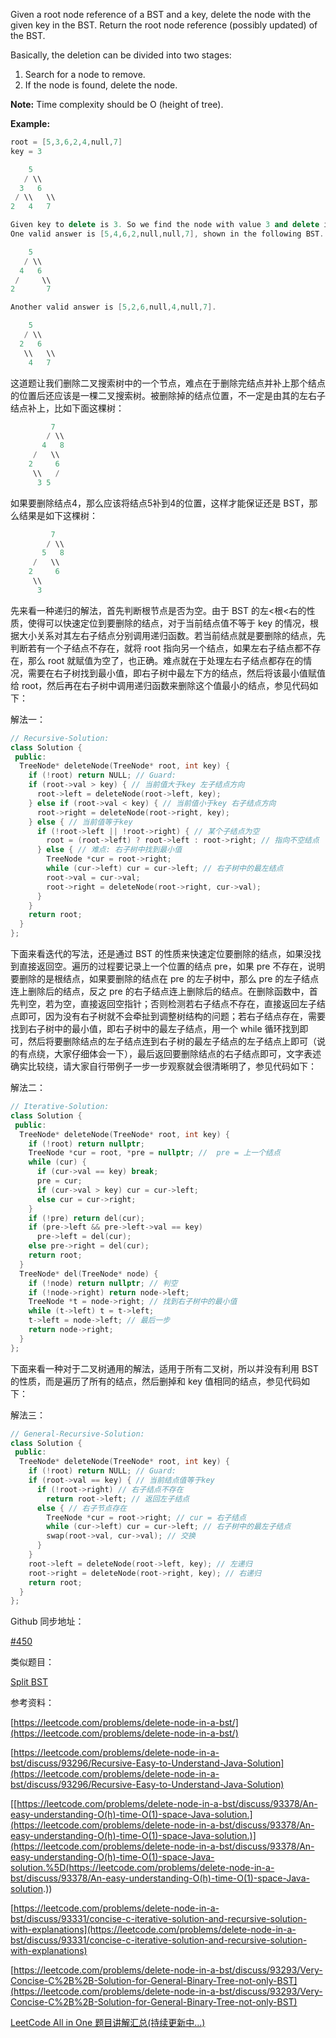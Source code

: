 Given a root node reference of a BST and a key, delete the node with the given key in the BST. Return the root node reference (possibly updated) of the BST.

Basically, the deletion can be divided into two stages:

1. Search for a node to remove.
2. If the node is found, delete the node.

**Note:** Time complexity should be O (height of tree).

**Example:**

```cpp
root = [5,3,6,2,4,null,7]
key = 3

    5
   / \\
  3   6
 / \\   \\
2   4   7

Given key to delete is 3. So we find the node with value 3 and delete it.
One valid answer is [5,4,6,2,null,null,7], shown in the following BST.

    5
   / \\
  4   6
 /     \\
2       7

Another valid answer is [5,2,6,null,4,null,7].

    5
   / \\
  2   6
   \\   \\
    4   7
```

这道题让我们删除二叉搜索树中的一个节点，难点在于删除完结点并补上那个结点的位置后还应该是一棵二叉搜索树。被删除掉的结点位置，不一定是由其的左右子结点补上，比如下面这棵树：

```cpp
         7
        / \\
       4   8
     /   \\   
    2     6
     \\   /
      3 5
```

如果要删除结点4，那么应该将结点5补到4的位置，这样才能保证还是 BST，那么结果是如下这棵树：

```cpp
         7
        / \\
       5   8
     /   \\    
    2     6
     \\   
      3
```

先来看一种递归的解法，首先判断根节点是否为空。由于 BST 的左<根<右的性质，使得可以快速定位到要删除的结点，对于当前结点值不等于 key 的情况，根据大小关系对其左右子结点分别调用递归函数。若当前结点就是要删除的结点，先判断若有一个子结点不存在，就将 root 指向另一个结点，如果左右子结点都不存在，那么 root 就赋值为空了，也正确。难点就在于处理左右子结点都存在的情况，需要在右子树找到最小值，即右子树中最左下方的结点，然后将该最小值赋值给 root，然后再在右子树中调用递归函数来删除这个值最小的结点，参见代码如下：

解法一：

```cpp
// Recursive-Solution:
class Solution {
 public:
  TreeNode* deleteNode(TreeNode* root, int key) {
    if (!root) return NULL; // Guard:
    if (root->val > key) { // 当前值大于key 左子结点方向
      root->left = deleteNode(root->left, key);
    } else if (root->val < key) { // 当前值小于key 右子结点方向
      root->right = deleteNode(root->right, key);
    } else { // 当前值等于key
      if (!root->left || !root->right) { // 某个子结点为空
        root = (root->left) ? root->left : root->right; // 指向不空结点
      } else { // 难点: 右子树中找到最小值
        TreeNode *cur = root->right;
        while (cur->left) cur = cur->left; // 右子树中的最左结点
        root->val = cur->val;
        root->right = deleteNode(root->right, cur->val);
      }
    }
    return root;
  }
};
```

下面来看迭代的写法，还是通过 BST 的性质来快速定位要删除的结点，如果没找到直接返回空。遍历的过程要记录上一个位置的结点 pre，如果 pre 不存在，说明要删除的是根结点，如果要删除的结点在 pre 的左子树中，那么 pre 的左子结点连上删除后的结点，反之 pre 的右子结点连上删除后的结点。在删除函数中，首先判空，若为空，直接返回空指针；否则检测若右子结点不存在，直接返回左子结点即可，因为没有右子树就不会牵扯到调整树结构的问题；若右子结点存在，需要找到右子树中的最小值，即右子树中的最左子结点，用一个 while 循环找到即可，然后将要删除结点的左子结点连到右子树的最左子结点的左子结点上即可（说的有点绕，大家仔细体会一下），最后返回要删除结点的右子结点即可，文字表述确实比较绕，请大家自行带例子一步一步观察就会很清晰明了，参见代码如下：

解法二：

```cpp
// Iterative-Solution:
class Solution {
 public:
  TreeNode* deleteNode(TreeNode* root, int key) {
    if (!root) return nullptr;
    TreeNode *cur = root, *pre = nullptr; //  pre = 上一个结点
    while (cur) {
      if (cur->val == key) break;
      pre = cur;
      if (cur->val > key) cur = cur->left;
      else cur = cur->right;
    }
    if (!pre) return del(cur);
    if (pre->left && pre->left->val == key)
      pre->left = del(cur);
    else pre->right = del(cur);
    return root;
  }
  TreeNode* del(TreeNode* node) {
    if (!node) return nullptr; // 判空
    if (!node->right) return node->left;
    TreeNode *t = node->right; // 找到右子树中的最小值
    while (t->left) t = t->left;
    t->left = node->left; // 最后一步
    return node->right;
  }
};
```

下面来看一种对于二叉树通用的解法，适用于所有二叉树，所以并没有利用 BST 的性质，而是遍历了所有的结点，然后删掉和 key 值相同的结点，参见代码如下：

解法三：

```cpp
// General-Recursive-Solution:
class Solution {
 public:
  TreeNode* deleteNode(TreeNode* root, int key) {
    if (!root) return NULL; // Guard:
    if (root->val == key) { // 当前结点值等于key
      if (!root->right) // 右子结点不存在
        return root->left; // 返回左子结点
      else { // 右子节点存在
        TreeNode *cur = root->right; // cur = 右子结点
        while (cur->left) cur = cur->left; // 右子树中的最左子结点
        swap(root->val, cur->val); // 交换
      }
    }
    root->left = deleteNode(root->left, key); // 左递归
    root->right = deleteNode(root->right, key); // 右递归
    return root;
  }
};
```

Github 同步地址：

[#450](https://github.com/grandyang/leetcode/issues/450)

类似题目：

[Split BST](http://www.cnblogs.com/grandyang/p/8993143.html)

参考资料：

[https://leetcode.com/problems/delete-node-in-a-bst/](https://leetcode.com/problems/delete-node-in-a-bst/)

[https://leetcode.com/problems/delete-node-in-a-bst/discuss/93296/Recursive-Easy-to-Understand-Java-Solution](https://leetcode.com/problems/delete-node-in-a-bst/discuss/93296/Recursive-Easy-to-Understand-Java-Solution)

[[https://leetcode.com/problems/delete-node-in-a-bst/discuss/93378/An-easy-understanding-O(h)-time-O(1)-space-Java-solution.](https://leetcode.com/problems/delete-node-in-a-bst/discuss/93378/An-easy-understanding-O(h)-time-O(1)-space-Java-solution.)](https://leetcode.com/problems/delete-node-in-a-bst/discuss/93378/An-easy-understanding-O(h)-time-O(1)-space-Java-solution.%5D(https://leetcode.com/problems/delete-node-in-a-bst/discuss/93378/An-easy-understanding-O(h)-time-O(1)-space-Java-solution.))

[https://leetcode.com/problems/delete-node-in-a-bst/discuss/93331/concise-c-iterative-solution-and-recursive-solution-with-explanations](https://leetcode.com/problems/delete-node-in-a-bst/discuss/93331/concise-c-iterative-solution-and-recursive-solution-with-explanations)

[https://leetcode.com/problems/delete-node-in-a-bst/discuss/93293/Very-Concise-C%2B%2B-Solution-for-General-Binary-Tree-not-only-BST](https://leetcode.com/problems/delete-node-in-a-bst/discuss/93293/Very-Concise-C%2B%2B-Solution-for-General-Binary-Tree-not-only-BST)

[LeetCode All in One 题目讲解汇总(持续更新中...)](http://www.cnblogs.com/grandyang/p/4606334.html)